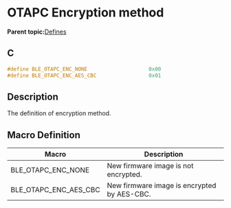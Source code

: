 # OTAPC Encryption method

**Parent topic:**[Defines](GUID-0B7BF012-9A69-49E9-B460-3E8BA6BAF6F6.md)

## C

```c
#define BLE_OTAPC_ENC_NONE                    0x00
#define BLE_OTAPC_ENC_AES_CBC                 0x01
```

## Description

The definition of encryption method.

## Macro Definition

|Macro|Description|
|-----|-----------|
|BLE\_OTAPC\_ENC\_NONE|New firmware image is not encrypted.|
|BLE\_OTAPC\_ENC\_AES\_CBC|New firmware image is encrypted by AES-CBC.|

